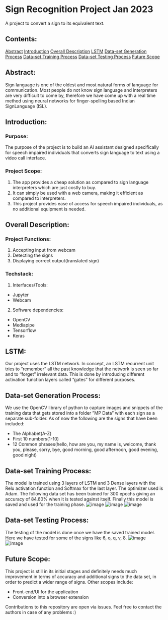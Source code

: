 # Sign Recognition Project Jan 2023
A project to convert a sign to its equivalent text.
## Contents:
[Abstract](#abstract)
[Introduction](#introduction)
[Overall Description](#overall-description)
[LSTM](#lstm)
[Data-set Generation Process](#data-set-generation-process)
[Data-set Training Process](#data-set-training-process)
[Data-set Testing Process](#data-set-testing-process)
[Future Scope](#future-scope)

## Abstract:
Sign language is one of the oldest and most natural forms of language for communication.  Most people do not know sign language and interpreters are very difficult to come by, therefore we have come up with a real time method using neural networks for finger-spelling based Indian SignLanguage (ISL).

## Introduction:
### Purpose:
The purpose of the project is to build an AI assistant designed specifically for speech impaired individuals that converts sign language to text using a video call interface.
### Project Scope:
1. The app provides a cheap solution as compared to sign language interpreters which are just costly to buy.
2. It can simply be used with a web camera, making it efficient as compared to interpreters.
3. This project provides ease of access for speech impaired individuals, as no additional equipment is needed.

## Overall Description:
### Project Functions:
1. Accepting input from webcam
2. Detecting the signs
3. Displaying correct output(translated sign)
### Techstack:
1. Interfaces/Tools:
- Jupyter
- Webcam
2. Software dependencies:
- OpenCV
- Mediapipe
- Tensorflow
- Keras

## LSTM:
Our project uses the LSTM network. In concept, an LSTM recurrent unit tries to “remember” all the past knowledge that the network is seen so far and to “forget” irrelevant data. This is done by introducing different activation function layers called “gates” for different purposes.

## Data-set Generation Process:
We use the OpenCV library of python to capture images and snippets of the training data that gets stored into a folder ”MP Data” with each sign as a separate sub-folder. As of now the following are the signs that have been included:
- The Alphabet(A-Z)
- First 10 numbers(1-10)
- 12 Common phrases(hello, how are you, my name is, welcome, thank you, please, sorry, bye, good morning, good afternoon, good evening, good night)

## Data-set Training Process:
The model is trained using 3 layers of LSTM and 3 Dense layers with the Relu activation function and Softmax for the last layer. The optimizer used is Adam. The following data set has been trained for 300 epochs giving an accuracy of 84.60\% when it is tested against itself. Finally this model is saved and used for the training phase.
![image](https://user-images.githubusercontent.com/83157662/215320877-4e9ee3e5-b2e2-46bd-95a0-5d9ffce99051.png)
![image](https://user-images.githubusercontent.com/83157662/215320884-0ef23edb-b25d-45de-a19b-c6c8bf5d5c19.png)
![image](https://user-images.githubusercontent.com/83157662/215320905-26cf291c-cdb6-4144-a5d1-ab1626610d9b.png)

## Data-set Testing Process:
The testing of the model is done once we have the saved trained model. Here we have tested for some of the signs like 6, o, q, v, 8. 
![image](https://user-images.githubusercontent.com/83157662/215320923-fc0e3e1b-cfca-4942-80cf-2b2414534ea3.png)
![image](https://user-images.githubusercontent.com/83157662/215320933-120814ad-20d9-455f-90ec-0add29ddf1f2.png)

## Future Scope:
This project is still in its initial stages and definitely needs much improvement in terms of accuracy and additional signs to the data set, in order to predict a wider range of signs. Other scopes include:
- Front-end/UI for the application
- Conversion into a browser extension

Contributions to this repository are open via issues. Feel free to contact the authors in case of any problems :)
